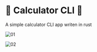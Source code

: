 # 🦀 Calculator CLI 🦀

A simple calculator CLI app writen in rust

![01](https://user-images.githubusercontent.com/64330605/146692648-556c11b0-dbf5-4d27-9568-ce717aeeda0e.png)

![02](https://user-images.githubusercontent.com/64330605/146692650-fe8a4440-852b-4575-a586-6c826e897fe0.png)
